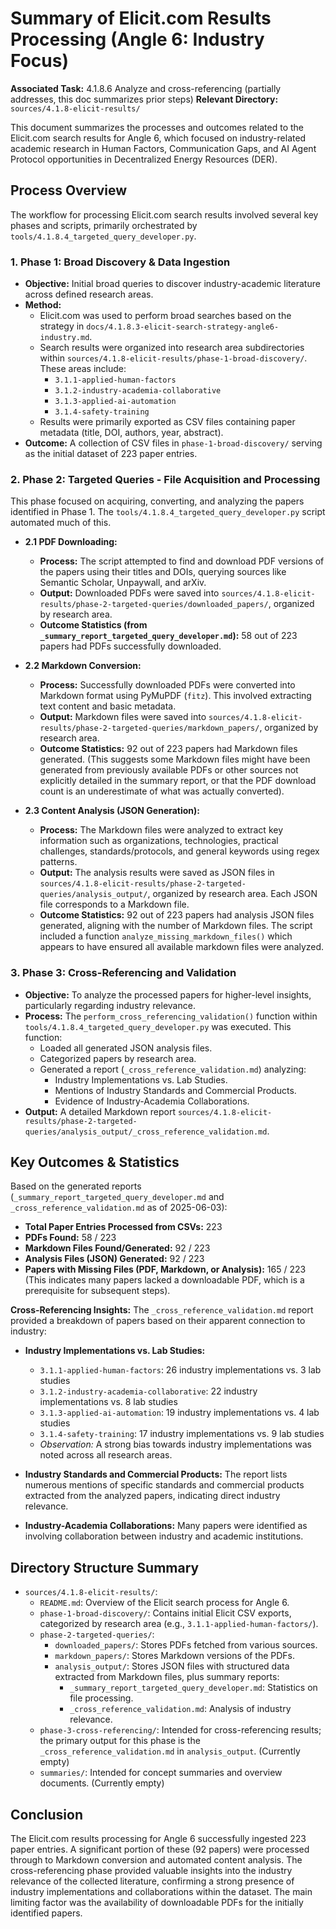 # Summary of Elicit.com Results Processing (Angle 6: Industry Focus)

**Associated Task:** 4.1.8.6 Analyze and cross-referencing (partially addresses, this doc summarizes prior steps)
**Relevant Directory:** `sources/4.1.8-elicit-results/`

This document summarizes the processes and outcomes related to the Elicit.com search results for Angle 6, which focused on industry-related academic research in Human Factors, Communication Gaps, and AI Agent Protocol opportunities in Decentralized Energy Resources (DER).

## Process Overview

The workflow for processing Elicit.com search results involved several key phases and scripts, primarily orchestrated by `tools/4.1.8.4_targeted_query_developer.py`.

### 1. Phase 1: Broad Discovery & Data Ingestion
- **Objective:** Initial broad queries to discover industry-academic literature across defined research areas.
- **Method:**
    - Elicit.com was used to perform broad searches based on the strategy in `docs/4.1.8.3-elicit-search-strategy-angle6-industry.md`.
    - Search results were organized into research area subdirectories within `sources/4.1.8-elicit-results/phase-1-broad-discovery/`. These areas include:
        - `3.1.1-applied-human-factors`
        - `3.1.2-industry-academia-collaborative`
        - `3.1.3-applied-ai-automation`
        - `3.1.4-safety-training`
    - Results were primarily exported as CSV files containing paper metadata (title, DOI, authors, year, abstract).
- **Outcome:** A collection of CSV files in `phase-1-broad-discovery/` serving as the initial dataset of 223 paper entries.

### 2. Phase 2: Targeted Queries - File Acquisition and Processing
This phase focused on acquiring, converting, and analyzing the papers identified in Phase 1. The `tools/4.1.8.4_targeted_query_developer.py` script automated much of this.

- **2.1 PDF Downloading:**
    - **Process:** The script attempted to find and download PDF versions of the papers using their titles and DOIs, querying sources like Semantic Scholar, Unpaywall, and arXiv.
    - **Output:** Downloaded PDFs were saved into `sources/4.1.8-elicit-results/phase-2-targeted-queries/downloaded_papers/`, organized by research area.
    - **Outcome Statistics (from `_summary_report_targeted_query_developer.md`):** 58 out of 223 papers had PDFs successfully downloaded.

- **2.2 Markdown Conversion:**
    - **Process:** Successfully downloaded PDFs were converted into Markdown format using PyMuPDF (`fitz`). This involved extracting text content and basic metadata.
    - **Output:** Markdown files were saved into `sources/4.1.8-elicit-results/phase-2-targeted-queries/markdown_papers/`, organized by research area.
    - **Outcome Statistics:** 92 out of 223 papers had Markdown files generated. (This suggests some Markdown files might have been generated from previously available PDFs or other sources not explicitly detailed in the summary report, or that the PDF download count is an underestimate of what was actually converted).

- **2.3 Content Analysis (JSON Generation):**
    - **Process:** The Markdown files were analyzed to extract key information such as organizations, technologies, practical challenges, standards/protocols, and general keywords using regex patterns.
    - **Output:** The analysis results were saved as JSON files in `sources/4.1.8-elicit-results/phase-2-targeted-queries/analysis_output/`, organized by research area. Each JSON file corresponds to a Markdown file.
    - **Outcome Statistics:** 92 out of 223 papers had analysis JSON files generated, aligning with the number of Markdown files. The script included a function `analyze_missing_markdown_files()` which appears to have ensured all available markdown files were analyzed.

### 3. Phase 3: Cross-Referencing and Validation
- **Objective:** To analyze the processed papers for higher-level insights, particularly regarding industry relevance.
- **Process:** The `perform_cross_referencing_validation()` function within `tools/4.1.8.4_targeted_query_developer.py` was executed. This function:
    - Loaded all generated JSON analysis files.
    - Categorized papers by research area.
    - Generated a report (`_cross_reference_validation.md`) analyzing:
        - Industry Implementations vs. Lab Studies.
        - Mentions of Industry Standards and Commercial Products.
        - Evidence of Industry-Academia Collaborations.
- **Output:** A detailed Markdown report `sources/4.1.8-elicit-results/phase-2-targeted-queries/analysis_output/_cross_reference_validation.md`.

## Key Outcomes & Statistics

Based on the generated reports (`_summary_report_targeted_query_developer.md` and `_cross_reference_validation.md` as of 2025-06-03):

- **Total Paper Entries Processed from CSVs:** 223
- **PDFs Found:** 58 / 223
- **Markdown Files Found/Generated:** 92 / 223
- **Analysis Files (JSON) Generated:** 92 / 223
- **Papers with Missing Files (PDF, Markdown, or Analysis):** 165 / 223 (This indicates many papers lacked a downloadable PDF, which is a prerequisite for subsequent steps).

**Cross-Referencing Insights:**
The `_cross_reference_validation.md` report provided a breakdown of papers based on their apparent connection to industry:

-   **Industry Implementations vs. Lab Studies:**
    -   `3.1.1-applied-human-factors`: 26 industry implementations vs. 3 lab studies
    -   `3.1.2-industry-academia-collaborative`: 22 industry implementations vs. 8 lab studies
    -   `3.1.3-applied-ai-automation`: 19 industry implementations vs. 4 lab studies
    -   `3.1.4-safety-training`: 17 industry implementations vs. 9 lab studies
    -   *Observation:* A strong bias towards industry implementations was noted across all research areas.

-   **Industry Standards and Commercial Products:** The report lists numerous mentions of specific standards and commercial products extracted from the analyzed papers, indicating direct industry relevance.

-   **Industry-Academia Collaborations:** Many papers were identified as involving collaboration between industry and academic institutions.

## Directory Structure Summary

-   `sources/4.1.8-elicit-results/`:
    -   `README.md`: Overview of the Elicit search process for Angle 6.
    -   `phase-1-broad-discovery/`: Contains initial Elicit CSV exports, categorized by research area (e.g., `3.1.1-applied-human-factors/`).
    -   `phase-2-targeted-queries/`:
        -   `downloaded_papers/`: Stores PDFs fetched from various sources.
        -   `markdown_papers/`: Stores Markdown versions of the PDFs.
        -   `analysis_output/`: Stores JSON files with structured data extracted from Markdown files, plus summary reports:
            -   `_summary_report_targeted_query_developer.md`: Statistics on file processing.
            -   `_cross_reference_validation.md`: Analysis of industry relevance.
    -   `phase-3-cross-referencing/`: Intended for cross-referencing results; the primary output for this phase is the `_cross_reference_validation.md` in `analysis_output`. (Currently empty)
    -   `summaries/`: Intended for concept summaries and overview documents. (Currently empty)

## Conclusion

The Elicit.com results processing for Angle 6 successfully ingested 223 paper entries. A significant portion of these (92 papers) were processed through to Markdown conversion and automated content analysis. The cross-referencing phase provided valuable insights into the industry relevance of the collected literature, confirming a strong presence of industry implementations and collaborations within the dataset. The main limiting factor was the availability of downloadable PDFs for the initially identified papers. 